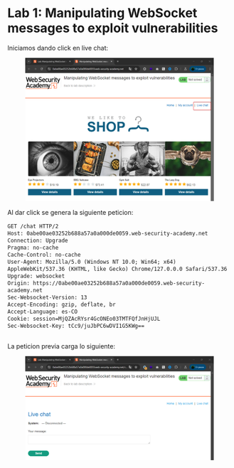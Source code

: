 # Lab 1: Manipulating WebSocket messages to exploit vulnerabilities

Iniciamos dando click en live chat:

<figure><img src="../.gitbook/assets/image.png" alt=""><figcaption></figcaption></figure>

Al dar click se genera la siguiente peticion:

```
GET /chat HTTP/2
Host: 0abe00ae03252b688a57a0a000de0059.web-security-academy.net
Connection: Upgrade
Pragma: no-cache
Cache-Control: no-cache
User-Agent: Mozilla/5.0 (Windows NT 10.0; Win64; x64) AppleWebKit/537.36 (KHTML, like Gecko) Chrome/127.0.0.0 Safari/537.36
Upgrade: websocket
Origin: https://0abe00ae03252b688a57a0a000de0059.web-security-academy.net
Sec-Websocket-Version: 13
Accept-Encoding: gzip, deflate, br
Accept-Language: es-CO
Cookie: session=MjQZAcRYsr4GcONEo03TMTFQfJnHjUJL
Sec-Websocket-Key: tCc9/juJbPC6wDVI1G5KWg==


```

La peticion previa carga lo siguiente:

<figure><img src="../.gitbook/assets/image (1).png" alt=""><figcaption></figcaption></figure>

